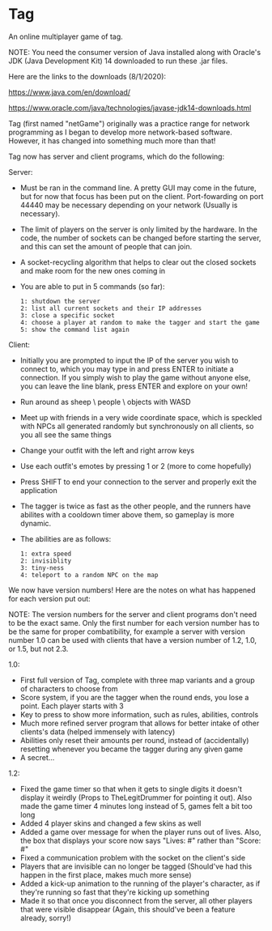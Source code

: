 # Tag
An online multiplayer game of tag.

NOTE: You need the consumer version of Java installed along with Oracle's JDK (Java Development Kit) 14 downloaded to run these .jar files. 

Here are the links to the downloads (8/1/2020):

https://www.java.com/en/download/

https://www.oracle.com/java/technologies/javase-jdk14-downloads.html


Tag (first named "netGame") originally was a practice range for network programming as I began to develop more network-based software.
However, it has changed into something much more than that!

Tag now has server and client programs, which do the following:

Server:

  - Must be ran in the command line. A pretty GUI may come in the future, but for now that focus has been put
  on the client. Port-fowarding on port 44440 may be necessary depending on your network (Usually is necessary).
  
  - The limit of players on the server is only limited by the hardware. In the code, the number of sockets can be changed before starting the server,
  and this can set the amount of people that can join.
  
  - A socket-recycling algorithm that helps to clear out the closed sockets and make room for the new ones coming in
  
  - You are able to put in 5 commands (so far): 
  
        1: shutdown the server
        2: list all current sockets and their IP addresses
        3: close a specific socket
        4: choose a player at random to make the tagger and start the game
        5: show the command list again
  
  
Client:

  - Initially you are prompted to input the IP of the server you wish to connect to, which you may type in and press ENTER to initiate a connection. If you simply wish to play
  the game without anyone else, you can leave the line blank, press ENTER and explore on your own!

  - Run around as sheep \ people \ objects with WASD
  
  - Meet up with friends in a very wide coordinate space, which is speckled with NPCs all generated randomly but synchronously on all clients, so you all see the same things
  
  - Change your outfit with the left and right arrow keys
  
  - Use each outfit's emotes by pressing 1 or 2 (more to come hopefully)
  
  - Press SHIFT to end your connection to the server and properly exit the application
  
  - The tagger is twice as fast as the other people, and the runners have abilites with a cooldown timer above them, so gameplay is more dynamic. 
  
  - The abilities are as follows:
  
        1: extra speed
        2: invisiblity
        3: tiny-ness
        4: teleport to a random NPC on the map




We now have version numbers! Here are the notes on what has happened for each version put out:

NOTE: The version numbers for the server and client programs don't need to be the exact same. Only the first number for each version number has to be the same
for proper combatibility, for example a server with version number 1.0 can be used with clients that have a version number of 1.2, 1.0, or 1.5, but not 2.3.

1.0:

- First full version of Tag, complete with three map variants and a group of characters to choose from
- Score system, if you are the tagger when the round ends, you lose a point. Each player starts with 3
- Key to press to show more information, such as rules, abilities, controls
- Much more refined server program that allows for better intake of other clients's data (helped immensely with latency)
- Abilities only reset their amounts per round, instead of (accidentally) resetting whenever you became the tagger during any given game
- A secret...

1.2:

- Fixed the game timer so that when it gets to single digits it doesn't display it weirdly (Props to TheLegitDrummer for pointing it out). Also made
the game timer 4 minutes long instead of 5, games felt a bit too long
- Added 4 player skins and changed a few skins as well
- Added a game over message for when the player runs out of lives. Also, the box that displays your score now says "Lives: #" rather than "Score: #"
- Fixed a communication problem with the socket on the client's side
- Players that are invisible can no longer be tagged (Should've had this happen in the first place, makes much more sense)
- Added a kick-up animation to the running of the player's character, as if they're running so fast that they're kicking up something
- Made it so that once you disconnect from the server, all other players that were visible disappear (Again, this should've been a feature already, sorry!)
